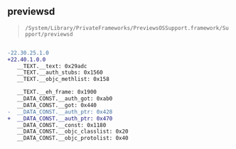## previewsd

> `/System/Library/PrivateFrameworks/PreviewsOSSupport.framework/Support/previewsd`

```diff

-22.30.25.1.0
+22.40.1.0.0
   __TEXT.__text: 0x29adc
   __TEXT.__auth_stubs: 0x1560
   __TEXT.__objc_methlist: 0x158

   __TEXT.__eh_frame: 0x1900
   __DATA_CONST.__auth_got: 0xab0
   __DATA_CONST.__got: 0x440
-  __DATA_CONST.__auth_ptr: 0x428
+  __DATA_CONST.__auth_ptr: 0x470
   __DATA_CONST.__const: 0x1180
   __DATA_CONST.__objc_classlist: 0x20
   __DATA_CONST.__objc_protolist: 0x40

```
